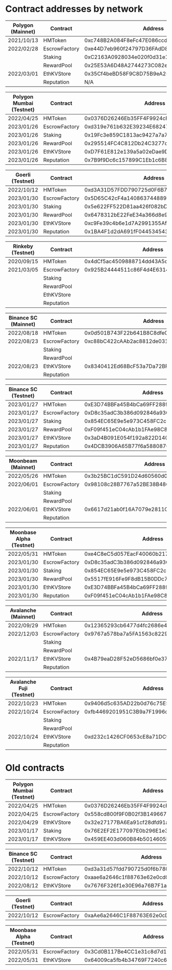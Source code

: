 # Contract addresses by network


| Polygon (Mainnet)        | Contract       | Address                                    | Proxy                                      |
|--------------------------|----------------|--------------------------------------------|--------------------------------------------|
|2021/10/13                | HMToken        | 0xc748B2A084F8eFc47E086ccdDD9b7e67aEb571BF | N/A                                        |
|2022/02/28                | EscrowFactory  | 0xe44D7eb960f24797D36FAdD8a8FfF29C76375Ef0 | 0xBDBfD2cC708199C5640C6ECdf3B0F4A4C67AdfcB |
|                          | Staking        | 0xC2163A0928034e020f0d31e1171Ba0D6d9AfFB6c | 0xcbAd56bE3f504E98bd70875823d3CC0242B7bB29 |
|                          | RewardPool     | 0x25E53A6D48A2744273C082e55bA5CCFCfD80f9e1 | 0xa8e32d777a3839440cc7c24D591A64B9481753B3 |
|2022/03/01                | EthKVStore     | 0x35Cf4beBD58F9C8D75B9eA2599479b6C173d406F | N/A                                        |
|                          | Reputation     | N/A                                        | N/A                                        |

| Polygon Mumbai (Testnet) | Contract       | Address                                    | Proxy                                      |
|--------------------------|----------------|--------------------------------------------|--------------------------------------------|
|2022/04/25                | HMToken        | 0x0376D26246Eb35FF4F9924cF13E6C05fd0bD7Fb4 | N/A                                        |
|2023/01/26                | EscrowFactory  | 0xd319e761b632E39234E68247D307818a20158890 | 0xA8D927C4DA17A6b71675d2D49dFda4E9eBE58f2d |
|2023/01/26                | Staking        | 0x19Fc3e859C1813ac9427a7a78BeB9ae102CE96d3 | 0x7Fd3dF914E7b6Bd96B4c744Df32183b51368Bfac |
|2023/01/26                | RewardPool     | 0x295514FC4C812Db24C3277d6D3175956AdEA273C | 0xf0145eD99AC3c4f877aDa7dA4D1E059ec9116BAE |
|2023/01/26                | EthKVStore     | 0xD7F61E812e139a5a02eDae9Dfec146E1b8eA3807 | N/A                                        |
|2023/01/26                | Reputation     | 0x7B9f9Dc6c157899C1Eb1c6B86f94855cC2F537dF | 0xC522463d36f76b881bE66484e3068F11e7038Ace |

| Goerli (Testnet)         | Contract       | Address                                    | Proxy                                      |
|--------------------------|----------------|--------------------------------------------|--------------------------------------------|
|2022/10/12                | HMToken        | 0xd3A31D57FDD790725d0F6B78095F62E8CD4ab317 | N/A                                        |
|2023/01/30                | EscrowFactory  | 0x5D65C42cF4a140863744889BAd07f246C0211754 | 0x87469B4f2Fcf37cBd34E54244c0BD4Fa0603664c |
|2023/01/30                | Staking        | 0x5e622FF522D81aa426f082bDD95210BC25fCA7Ed | 0xf46B45Df3d956369726d8Bd93Ba33963Ab692920 |
|2023/01/30                | RewardPool     | 0x6478312bE22FeE34a366d8e945d4dBd97388a306 | 0x0376D26246Eb35FF4F9924cF13E6C05fd0bD7Fb4 |
|2023/01/30                | EthKVStore     | 0xc9Fe39c4b6e1d7A2991355Af159956982DADf842 | N/A                                        |
|2023/01/30                | Reputation     | 0x1BA4F1d2dA691fF0445345436b9306B29eEd3913 | 0x6B220A6306D8D86C9878A1FBb3F49707b3E2b405 |

| Rinkeby (Testnet)        | Contract       | Address                                    | Proxy                                      |
|--------------------------|----------------|--------------------------------------------|--------------------------------------------|
|2020/09/15                | HMToken        | 0x4dCf5ac4509888714dd43A5cCc46d7ab389D9c23 | N/A                                        |
|2021/03/05                | EscrowFactory  | 0x925B24444511c86F4d4E63141D8Be0A025E2dca4 |                                            |
|                          | Staking        |                                            |                                            |
|                          | RewardPool     |                                            |                                            |
|                          | EthKVStore     |                                            | N/A                                        |
|                          | Reputation     |                                            |                                            |

| Binance SC (Mainnet)     | Contract       | Address                                    | Proxy                                      |
|--------------------------|----------------|--------------------------------------------|--------------------------------------------|
|2022/08/18                | HMToken        | 0x0d501B743F22b641B8C8dfe00F1AAb881D57DDC7 | N/A                                        |
|2022/08/23                | EscrowFactory  | 0xc88bC422cAAb2ac8812de03176402dbcA09533f4 |                                            |
|                          | Staking        |                                            |                                            |
|                          | RewardPool     |                                            |                                            |
|2022/08/23                | EthKVStore     | 0x8340412Ed68BcF53a7Da72BFFc1E2E74CfdE74D0 | N/A                                        |
|                          | Reputation     |                                            |                                            |

| Binance SC (Testnet)     | Contract       | Address                                    | Proxy                                      |
|--------------------------|----------------|--------------------------------------------|--------------------------------------------|
|2023/01/27                | HMToken        | 0xE3D74BBFa45B4bCa69FF28891fBE392f4B4d4e4d | N/A                                        |
|2023/01/27                | EscrowFactory  | 0xD8c35adC3b386d092846a93015220b7Fe8efD938 | 0x2bfA592DBDaF434DDcbb893B1916120d181DAD18 |
|2023/01/27                | Staking        | 0x854EC65E9e5e973C458FC2c92F6E0CbD403f5b95 | 0x5517fE916Fe9F8dB15B0DDc76ebDf0BdDCd4ed18 |
|2023/01/27                | RewardPool     | 0xF09f451eC04cAb1b1FAe98C86F45291B00E52b03 | 0xB0A0500103eCEc431b73F6BAd923F0a2774E6e29 |
|2023/01/27                | EthKVStore     | 0x3aD4B091E054f192a822D1406f4535eAd38580e4 | N/A                                        |
|2023/01/27                | Reputation     | 0x4DCB3906A65B77f6a588087652E6Dd9685d1F67f | 0xb8F62639aA3DD51A39d6AACD969363e7F87dcc98 |

| Moonbeam (Mainnet)       | Contract       | Address                                    | Proxy                                      |
|--------------------------|----------------|--------------------------------------------|--------------------------------------------|
|2022/05/26                | HMToken        | 0x3b25BC1dC591D24d60560d0135D6750A561D4764 | N/A                                        |
|2022/06/01                | EscrowFactory  | 0x98108c28B7767a52BE38B4860832dd4e11A7ecad |                                            |
|                          | Staking        |                                            |                                            |
|                          | RewardPool     |                                            |                                            |
|2022/06/01                | EthKVStore     | 0x6617d21ab0f16A7079e2811Cf9306CAe7018bDd9 | N/A                                        |
|                          | Reputation     |                                            |                                            |

| Moonbase Alpha (Testnet) | Contract       | Address                                    | Proxy                                      |
|--------------------------|----------------|--------------------------------------------|--------------------------------------------|
|2022/05/31                | HMToken        | 0xe4C8eC5d057EacF40060b2174627a4941a5c8127 | N/A                                        |
|2023/01/30                | EscrowFactory  | 0xD8c35adC3b386d092846a93015220b7Fe8efD938 | 0x707fb5A5d36BC15275Af3f73262bf9a1D8C470EB |
|2023/01/30                | Staking        | 0x854EC65E9e5e973C458FC2c92F6E0CbD403f5b95 | 0x56C2ba540726ED4f46E7a134b6b9Ee9C867FcF92 |
|2023/01/30                | RewardPool     | 0x5517fE916Fe9F8dB15B0DDc76ebDf0BdDCd4ed18 | 0x2bfA592DBDaF434DDcbb893B1916120d181DAD18 |
|2023/01/30                | EthKVStore     | 0xE3D74BBFa45B4bCa69FF28891fBE392f4B4d4e4d | N/A                                        |
|2023/01/30                | Reputation     | 0xF09f451eC04cAb1b1FAe98C86F45291B00E52b03 | 0xB0A0500103eCEc431b73F6BAd923F0a2774E6e29 |

| Avalanche (Mainnet)      | Contract       | Address                                    | Proxy                                      |
|--------------------------|----------------|--------------------------------------------|--------------------------------------------|
|2022/09/29                | HMToken        | 0x12365293cb6477d4fc2686e46bb97e3fb64f1550 | N/A                                        |
|2022/12/03                | EscrowFactory  | 0x9767a578ba7a5FA1563c8229943cB01cd8446BB4 |                                            |
|                          | Staking        |                                            |                                            |
|                          | RewardPool     |                                            |                                            |
|2022/11/17                | EthKVStore     | 0x4B79eaD28F52eD5686bf0e379717e85fc7aD10Df | N/A                                        |
|                          | Reputation     |                                            |                                            |

| Avalanche Fuji (Testnet) | Contract       | Address                                    | Proxy                                      |
|--------------------------|----------------|--------------------------------------------|--------------------------------------------|
|2022/10/23                | HMToken        | 0x9406d5c635AD22b0d76c75E52De57A2177919ca3 | N/A                                        |
|2022/10/24                | EscrowFactory  | 0xfb4469201951C3B9a7F1996c477cb7BDBEcE0A88 |                                            |
|                          | Staking        |                                            |                                            |
|                          | RewardPool     |                                            |                                            |
|2022/10/24                | EthKVStore     | 0xd232c1426CF0653cE8a71DC98bCfDf10c471c114 | N/A                                        |
|                          | Reputation     |                                            |                                            |




# Old contracts


| Polygon Mumbai (Testnet) | Contract       | Address                                    | Proxy                                      |
|--------------------------|----------------|--------------------------------------------|--------------------------------------------|
|2022/04/25                | HMToken        | 0x0376D26246Eb35FF4F9924cF13E6C05fd0bD7Fb4 | N/A                                        |
|2022/04/25                | EscrowFactory  | 0x558cd800f9F0B02f3B149667bDe003284c867E94 |                                            |
|2022/04/29                | EthKVStore     | 0x32e27177BA6Ea91cf28dfd91a0Da9822A4b74EcF | N/A                                        |
|2023/01/17                | Staking        | 0x76E2EF2E177097E0b296E1e305d69Fe8Bae5f774 | 0xf421fD3eB97982C205966ebB514Ab2E435c6d5B7 |
|2023/01/17                | EthKVStore     | 0x459EE403d060B84b5014605D6739cCFed32AFb96 | N/A                                        |

| Binance SC (Testnet)     | Contract       | Address                                    | Proxy                                      |
|--------------------------|----------------|--------------------------------------------|--------------------------------------------|
|2022/10/12                | HMToken        | 0xd3a31d57fdd790725d0f6b78095f62e8cd4ab317 | N/A                                        |
|2022/10/12                | EscrowFactory  | 0xaae6a2646c1f88763e62e0cd08ad050ea66ac46f |                                            |
|2022/08/12                | EthKVStore     | 0x7676F326f1e30E96a76B7F1a860d56A9ac988a7d | N/A                                        |

| Goerli (Testnet)         | Contract       | Address                                    | Proxy                                      |
|--------------------------|----------------|--------------------------------------------|--------------------------------------------|
|2022/10/12                | EscrowFactory  | 0xaAe6a2646C1F88763E62e0cD08aD050Ea66AC46F |                                            |

| Moonbase Alpha (Testnet) | Contract       | Address                                    | Proxy                                      |
|--------------------------|----------------|--------------------------------------------|--------------------------------------------|
|2022/05/31                | EscrowFactory  | 0x3Cd0B117Be4CC1e31c8d7d1eD8b32208a2820902 |                                            |
|2022/05/31                | EthKVStore     | 0x64009ca5fb4b34769F7240c6073FEc34bf5b64E3 | N/A                                        |
